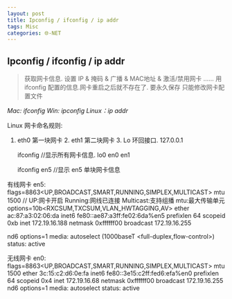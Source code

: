 ```yaml
---
layout: post
title: Ipconfig / ifconfig / ip addr
tags: Misc
categories: 🌐-NET
---
```



## Ipconfig / ifconfig / ip addr
> 获取网卡信息.
> 设置 IP & 掩码 & 广播 & MAC地址 & 激活/禁用网卡 …… 
> 用 ifconfig 配置的信息.网卡重启之后就不存在了. 要永久保存 只能修改网卡配置文件

*Mac: ifconfig*
*Win: ipconfig*
*Linux：ip addr*

Linux 网卡命名规则:
1. eth0 第一块网卡
	2. eth1 第二块网卡
		3. Lo   环回接口. 127.0.0.1

	ifconfig 
//显示所有网卡信息.
lo0    en0    en1

	ifconfig en5
//显示 en5 单块网卡信息

有线网卡
en5: flags=8863<UP,BROADCAST,SMART,RUNNING,SIMPLEX,MULTICAST> mtu 1500
// UP:网卡开启  Running:网线已连接  Multicast:支持组播  mtu:最大传输单元
options=10b<RXCSUM,TXCSUM,VLAN_HWTAGGING,AV>
ether ac:87:a3:02:06:da
inet6 fe80::ae87:a3ff:fe02:6da%en5 prefixlen 64 scopeid 0xb
inet 172.19.16.188 netmask 0xffffff00 broadcast 172.19.16.255

nd6 options=1<PERFORMNUD>
media: autoselect (1000baseT <full-duplex,flow-control>)
status: active


无线网卡
en0: flags=8863<UP,BROADCAST,SMART,RUNNING,SIMPLEX,MULTICAST> mtu 1500
ether 3c:15:c2:d6:0e:fa
inet6 fe80::3e15:c2ff:fed6:efa%en0 prefixlen 64 scopeid 0x4
inet 172.19.16.68 netmask 0xffffff00 broadcast 172.19.16.255
nd6 options=1<PERFORMNUD>
media: autoselect
status: active

































